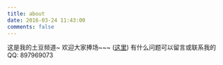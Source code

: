 ```yaml
---
title: about
date: 2016-03-24 11:43:00
comments: false
---
```


这是我的土豆频道~ 欢迎大家捧场~~~ ([这里](http://www.tudou.com/home/_63884113/))
有什么问题可以留言或联系我的QQ: 897969073
